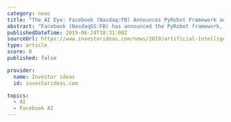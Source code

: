 ```yaml
---
category: news
title: "The AI Eye: Facebook (Nasdaq:FB) Announces PyRobot Framework and Google (Nasdaq:GOOG) Brain's NLP Model XLNet Outperforms BERT Platform"
abstract: "Facebook (NasdaqGS:FB) has announced the PyRobot framework, a \"high-level interface on top of the robot operating system (ROS)\" that \"enables AI researchers and students to get up and running with a robot in just a few hours\". The announcement explains the ..."
publishedDateTime: 2019-06-24T18:31:00Z
sourceUrl: https://www.investorideas.com/news/2019/artificial-intelligence/06241AIEye-FB-PyRobot-GOOG-XLNet.asp
type: article
score: 0
published: false

provider:
  name: Investor ideas
  id: investorideas.com

topics:
  - AI
  - Facebook AI
---
```

